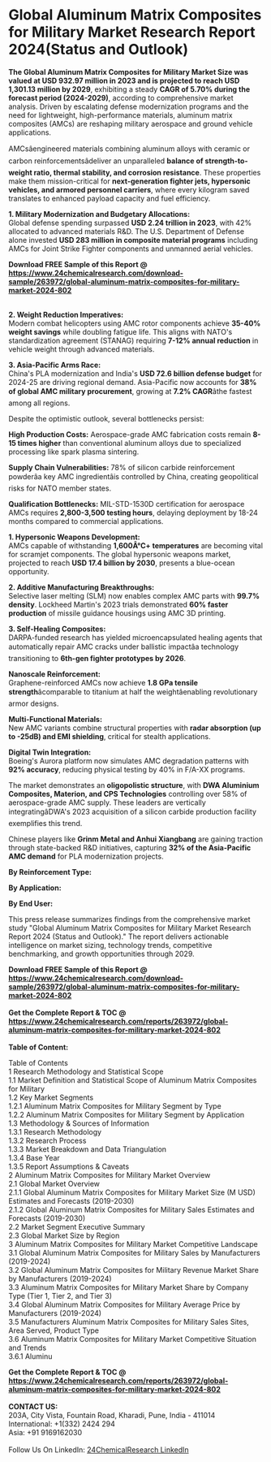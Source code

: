 <h1>Global Aluminum Matrix Composites for Military Market Research Report 2024(Status and Outlook)</h1><p><strong>The Global Aluminum Matrix Composites for Military Market Size was valued at USD 932.97 million in 2023 and is projected to reach USD 1,301.13 million by 2029</strong>, exhibiting a steady <strong>CAGR of 5.70% during the forecast period (2024-2029)</strong>, according to comprehensive market analysis. Driven by escalating defense modernization programs and the need for lightweight, high-performance materials, aluminum matrix composites (AMCs) are reshaping military aerospace and ground vehicle applications.</p><p>AMCsâengineered materials combining aluminum alloys with ceramic or carbon reinforcementsâdeliver an unparalleled <strong>balance of strength-to-weight ratio, thermal stability, and corrosion resistance</strong>. These properties make them mission-critical for <strong>next-generation fighter jets, hypersonic vehicles, and armored personnel carriers</strong>, where every kilogram saved translates to enhanced payload capacity and fuel efficiency.</p><p><strong>1. Military Modernization and Budgetary Allocations:</strong><br>
Global defense spending surpassed <strong>USD 2.24 trillion in 2023</strong>, with 42% allocated to advanced materials R&amp;D. The U.S. Department of Defense alone invested <strong>USD 283 million in composite material programs</strong> including AMCs for Joint Strike Fighter components and unmanned aerial vehicles.</p><div><b>Download FREE Sample of this Report @ 
            <a href="https://www.24chemicalresearch.com/download-sample/263972/global-aluminum-matrix-composites-for-military-market-2024-802">
            https://www.24chemicalresearch.com/download-sample/263972/global-aluminum-matrix-composites-for-military-market-2024-802</a></b></div><br><p><strong>2. Weight Reduction Imperatives:</strong><br>
Modern combat helicopters using AMC rotor components achieve <strong>35-40% weight savings</strong> while doubling fatigue life. This aligns with NATO's standardization agreement (STANAG) requiring <strong>7-12% annual reduction</strong> in vehicle weight through advanced materials.</p><p><strong>3. Asia-Pacific Arms Race:</strong><br>
China's PLA modernization and India's <strong>USD 72.6 billion defense budget</strong> for 2024-25 are driving regional demand. Asia-Pacific now accounts for <strong>38% of global AMC military procurement</strong>, growing at <strong>7.2% CAGR</strong>âthe fastest among all regions.</p><p>Despite the optimistic outlook, several bottlenecks persist:</p><p><strong>High Production Costs:</strong> Aerospace-grade AMC fabrication costs remain <strong>8-15 times higher</strong> than conventional aluminum alloys due to specialized processing like spark plasma sintering.</p><p><strong>Supply Chain Vulnerabilities:</strong> 78% of silicon carbide reinforcement powderâa key AMC ingredientâis controlled by China, creating geopolitical risks for NATO member states.</p><p><strong>Qualification Bottlenecks:</strong> MIL-STD-1530D certification for aerospace AMCs requires <strong>2,800-3,500 testing hours</strong>, delaying deployment by 18-24 months compared to commercial applications.</p><p><strong>1. Hypersonic Weapons Development:</strong><br>
AMCs capable of withstanding <strong>1,600Â°C+ temperatures</strong> are becoming vital for scramjet components. The global hypersonic weapons market, projected to reach <strong>USD 17.4 billion by 2030</strong>, presents a blue-ocean opportunity.</p><p><strong>2. Additive Manufacturing Breakthroughs:</strong><br>
Selective laser melting (SLM) now enables complex AMC parts with <strong>99.7% density</strong>. Lockheed Martin's 2023 trials demonstrated <strong>60% faster production</strong> of missile guidance housings using AMC 3D printing.</p><p><strong>3. Self-Healing Composites:</strong><br>
DARPA-funded research has yielded microencapsulated healing agents that automatically repair AMC cracks under ballistic impactâa technology transitioning to <strong>6th-gen fighter prototypes by 2026</strong>.</p><p><strong>Nanoscale Reinforcement:</strong><br>
	Graphene-reinforced AMCs now achieve <strong>1.8 GPa tensile strength</strong>âcomparable to titanium at half the weightâenabling revolutionary armor designs.</p><p><strong>Multi-Functional Materials:</strong><br>
	New AMC variants combine structural properties with <strong>radar absorption (up to -25dB) and EMI shielding</strong>, critical for stealth applications.</p><p><strong>Digital Twin Integration:</strong><br>
	Boeing's Aurora platform now simulates AMC degradation patterns with <strong>92% accuracy</strong>, reducing physical testing by 40% in F/A-XX programs.</p><p>The market demonstrates an <strong>oligopolistic structure</strong>, with <strong>DWA Aluminium Composites, Materion, and CPS Technologies</strong> controlling over 58% of aerospace-grade AMC supply. These leaders are vertically integratingâDWA's 2023 acquisition of a silicon carbide production facility exemplifies this trend.</p><p>Chinese players like <strong>Grinm Metal and Anhui Xiangbang</strong> are gaining traction through state-backed R&amp;D initiatives, capturing <strong>32% of the Asia-Pacific AMC demand</strong> for PLA modernization projects.</p><p><strong>By Reinforcement Type:</strong></p><p><strong>By Application:</strong></p><p><strong>By End User:</strong></p><p>This press release summarizes findings from the comprehensive market study "Global Aluminum Matrix Composites for Military Market Research Report 2024 (Status and Outlook)." The report delivers actionable intelligence on market sizing, technology trends, competitive benchmarking, and growth opportunities through 2029.</p><div><b>Download FREE Sample of this Report @ 
            <a href="https://www.24chemicalresearch.com/download-sample/263972/global-aluminum-matrix-composites-for-military-market-2024-802">
            https://www.24chemicalresearch.com/download-sample/263972/global-aluminum-matrix-composites-for-military-market-2024-802</a></b></div><br><div><b>Get the Complete Report & TOC @ 
            <a href="https://www.24chemicalresearch.com/reports/263972/global-aluminum-matrix-composites-for-military-market-2024-802">
            https://www.24chemicalresearch.com/reports/263972/global-aluminum-matrix-composites-for-military-market-2024-802</a></b></div><br>
            <b>Table of Content:</b><p>Table of Contents<br />
1 Research Methodology and Statistical Scope<br />
1.1 Market Definition and Statistical Scope of Aluminum Matrix Composites for Military<br />
1.2 Key Market Segments<br />
1.2.1 Aluminum Matrix Composites for Military Segment by Type<br />
1.2.2 Aluminum Matrix Composites for Military Segment by Application<br />
1.3 Methodology & Sources of Information<br />
1.3.1 Research Methodology<br />
1.3.2 Research Process<br />
1.3.3 Market Breakdown and Data Triangulation<br />
1.3.4 Base Year<br />
1.3.5 Report Assumptions & Caveats<br />
2 Aluminum Matrix Composites for Military Market Overview<br />
2.1 Global Market Overview<br />
2.1.1 Global Aluminum Matrix Composites for Military Market Size (M USD) Estimates and Forecasts (2019-2030)<br />
2.1.2 Global Aluminum Matrix Composites for Military Sales Estimates and Forecasts (2019-2030)<br />
2.2 Market Segment Executive Summary<br />
2.3 Global Market Size by Region<br />
3 Aluminum Matrix Composites for Military Market Competitive Landscape<br />
3.1 Global Aluminum Matrix Composites for Military Sales by Manufacturers (2019-2024)<br />
3.2 Global Aluminum Matrix Composites for Military Revenue Market Share by Manufacturers (2019-2024)<br />
3.3 Aluminum Matrix Composites for Military Market Share by Company Type (Tier 1, Tier 2, and Tier 3)<br />
3.4 Global Aluminum Matrix Composites for Military Average Price by Manufacturers (2019-2024)<br />
3.5 Manufacturers Aluminum Matrix Composites for Military Sales Sites, Area Served, Product Type<br />
3.6 Aluminum Matrix Composites for Military Market Competitive Situation and Trends<br />
3.6.1 Aluminu</p><div><b>Get the Complete Report & TOC @ 
            <a href="https://www.24chemicalresearch.com/reports/263972/global-aluminum-matrix-composites-for-military-market-2024-802">
            https://www.24chemicalresearch.com/reports/263972/global-aluminum-matrix-composites-for-military-market-2024-802</a></b></div><br><b>CONTACT US:</b><br>
            203A, City Vista, Fountain Road, Kharadi, Pune, India - 411014<br>
            International: +1(332) 2424 294<br>
            Asia: +91 9169162030 <br><br>
            Follow Us On LinkedIn: <a href="https://www.linkedin.com/company/24chemicalresearch/">24ChemicalResearch LinkedIn</a>